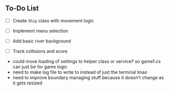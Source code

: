 ## To-Do List
- [ ] Create `Ship` class with movement logic
- [ ] Implement menu selection
- [ ] Add basic river background
- [ ] Track collisions and score




- could move loading of settings to helper class or service? so game1.cs can just be for game logic
- need to make log file to write to instead of just the terminal lmao
- need to improve boundary managing stuff because it doesn't change as it gets resized 

